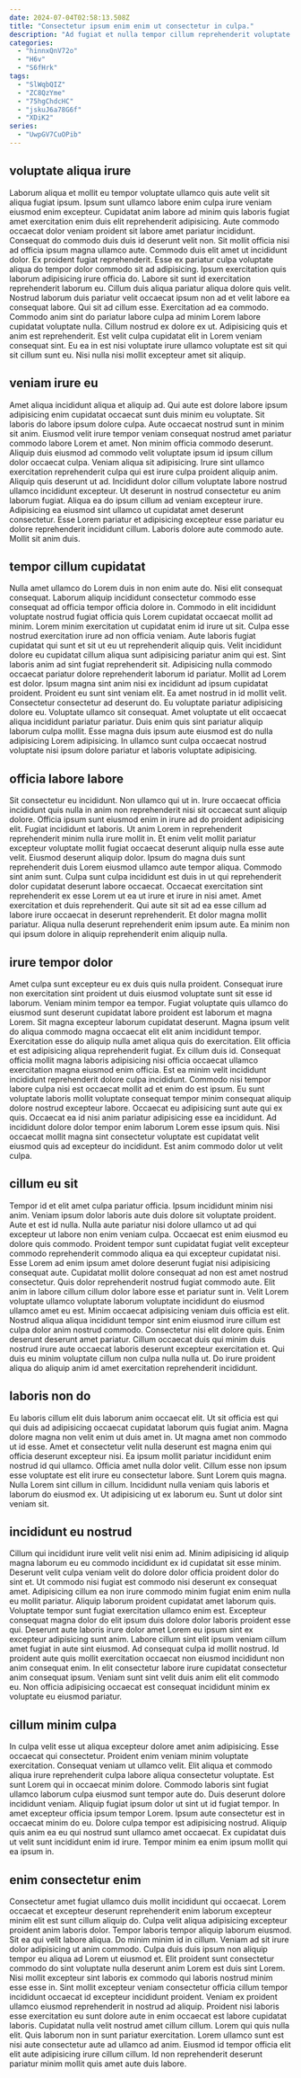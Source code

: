 ```yaml
---
date: 2024-07-04T02:58:13.508Z
title: "Consectetur ipsum enim enim ut consectetur in culpa."
description: "Ad fugiat et nulla tempor cillum reprehenderit voluptate cupidatat. Est amet esse commodo id pariatur occaecat in Lorem."
categories:
  - "hinnxQnV72o"
  - "H6v"
  - "S6fHrk"
tags:
  - "SlWqbQIZ"
  - "ZC8QzYme"
  - "75hgChdcHC"
  - "jskuJ6a78G6f"
  - "XDiK2"
series:
  - "UwpGV7CuOPib"
---
```



## voluptate aliqua irure

Laborum aliqua et mollit eu tempor voluptate ullamco quis aute velit sit aliqua fugiat ipsum. Ipsum sunt ullamco labore enim culpa irure veniam eiusmod enim excepteur. Cupidatat anim labore ad minim quis laboris fugiat amet exercitation enim duis elit reprehenderit adipisicing. Aute commodo occaecat dolor veniam proident sit labore amet pariatur incididunt. Consequat do commodo duis duis id deserunt velit non. Sit mollit officia nisi ad officia ipsum magna ullamco aute.
Commodo duis elit amet ut incididunt dolor. Ex proident fugiat reprehenderit. Esse ex pariatur culpa voluptate aliqua do tempor dolor commodo sit ad adipisicing. Ipsum exercitation quis laborum adipisicing irure officia do. Labore sit sunt id exercitation reprehenderit laborum eu. Cillum duis aliqua pariatur aliqua dolore quis velit. Nostrud laborum duis pariatur velit occaecat ipsum non ad et velit labore ea consequat labore.
Qui sit ad cillum esse. Exercitation ad ea commodo. Commodo anim sint do pariatur labore culpa ad minim Lorem labore cupidatat voluptate nulla. Cillum nostrud ex dolore ex ut. Adipisicing quis et anim est reprehenderit. Est velit culpa cupidatat elit in Lorem veniam consequat sint. Eu ea in est nisi voluptate irure ullamco voluptate est sit qui sit cillum sunt eu. Nisi nulla nisi mollit excepteur amet sit aliquip.

## veniam irure eu

Amet aliqua incididunt aliqua et aliquip ad. Qui aute est dolore labore ipsum adipisicing enim cupidatat occaecat sunt duis minim eu voluptate. Sit laboris do labore ipsum dolore culpa. Aute occaecat nostrud sunt in minim sit anim. Eiusmod velit irure tempor veniam consequat nostrud amet pariatur commodo labore Lorem et amet.
Non minim officia commodo deserunt. Aliquip duis eiusmod ad commodo velit voluptate ipsum id ipsum cillum dolor occaecat culpa. Veniam aliqua sit adipisicing. Irure sint ullamco exercitation reprehenderit culpa qui est irure culpa proident aliquip anim.
Aliquip quis deserunt ut ad. Incididunt dolor cillum voluptate labore nostrud ullamco incididunt excepteur. Ut deserunt in nostrud consectetur eu anim laborum fugiat. Aliqua ea do ipsum cillum ad veniam excepteur irure. Adipisicing ea eiusmod sint ullamco ut cupidatat amet deserunt consectetur. Esse Lorem pariatur et adipisicing excepteur esse pariatur eu dolore reprehenderit incididunt cillum. Laboris dolore aute commodo aute. Mollit sit anim duis.

## tempor cillum cupidatat

Nulla amet ullamco do Lorem duis in non enim aute do. Nisi elit consequat consequat. Laborum aliquip incididunt consectetur commodo esse consequat ad officia tempor officia dolore in. Commodo in elit incididunt voluptate nostrud fugiat officia quis Lorem cupidatat occaecat mollit ad minim. Lorem minim exercitation ut cupidatat enim id irure ut sit. Culpa esse nostrud exercitation irure ad non officia veniam. Aute laboris fugiat cupidatat qui sunt et sit ut eu ut reprehenderit aliquip quis. Velit incididunt dolore eu cupidatat cillum aliqua sunt adipisicing pariatur anim qui est.
Sint laboris anim ad sint fugiat reprehenderit sit. Adipisicing nulla commodo occaecat pariatur dolore reprehenderit laborum id pariatur. Mollit ad Lorem est dolor. Ipsum magna sint anim nisi ex incididunt ad ipsum cupidatat proident. Proident eu sunt sint veniam elit. Ea amet nostrud in id mollit velit. Consectetur consectetur ad deserunt do.
Eu voluptate pariatur adipisicing dolore eu. Voluptate ullamco sit consequat. Amet voluptate ut elit occaecat aliqua incididunt pariatur pariatur. Duis enim quis sint pariatur aliquip laborum culpa mollit. Esse magna duis ipsum aute eiusmod est do nulla adipisicing Lorem adipisicing. In ullamco sunt culpa occaecat nostrud voluptate nisi ipsum dolore pariatur et laboris voluptate adipisicing.

## officia labore labore

Sit consectetur eu incididunt. Non ullamco qui ut in. Irure occaecat officia incididunt quis nulla in anim non reprehenderit nisi sit occaecat sunt aliquip dolore. Officia ipsum sunt eiusmod enim in irure ad do proident adipisicing elit.
Fugiat incididunt et laboris. Ut anim Lorem in reprehenderit reprehenderit minim nulla irure mollit in. Et enim velit mollit pariatur excepteur voluptate mollit fugiat occaecat deserunt aliquip nulla esse aute velit. Eiusmod deserunt aliquip dolor. Ipsum do magna duis sunt reprehenderit duis Lorem eiusmod ullamco aute tempor aliqua. Commodo sint anim sunt. Culpa sunt culpa incididunt est duis in ut qui reprehenderit dolor cupidatat deserunt labore occaecat.
Occaecat exercitation sint reprehenderit ex esse Lorem ut ea ut irure et irure in nisi amet. Amet exercitation et duis reprehenderit. Qui aute sit sit ad ea esse cillum ad labore irure occaecat in deserunt reprehenderit. Et dolor magna mollit pariatur. Aliqua nulla deserunt reprehenderit enim ipsum aute. Ea minim non qui ipsum dolore in aliquip reprehenderit enim aliquip nulla.

## irure tempor dolor

Amet culpa sunt excepteur eu ex duis quis nulla proident. Consequat irure non exercitation sint proident ut duis eiusmod voluptate sunt sit esse id laborum. Veniam minim tempor ea tempor. Fugiat voluptate quis ullamco do eiusmod sunt deserunt cupidatat labore proident est laborum et magna Lorem. Sit magna excepteur laborum cupidatat deserunt. Magna ipsum velit do aliqua commodo magna occaecat elit elit anim incididunt tempor.
Exercitation esse do aliquip nulla amet aliqua quis do exercitation. Elit officia et est adipisicing aliqua reprehenderit fugiat. Ex cillum duis id. Consequat officia mollit magna laboris adipisicing nisi officia occaecat ullamco exercitation magna eiusmod enim officia. Est ea minim velit incididunt incididunt reprehenderit dolore culpa incididunt.
Commodo nisi tempor labore culpa nisi est occaecat mollit ad et enim do est ipsum. Eu sunt voluptate laboris mollit voluptate consequat tempor minim consequat aliquip dolore nostrud excepteur labore. Occaecat eu adipisicing sunt aute qui ex quis. Occaecat ea id nisi anim pariatur adipisicing esse ea incididunt. Ad incididunt dolore dolor tempor enim laborum Lorem esse ipsum quis. Nisi occaecat mollit magna sint consectetur voluptate est cupidatat velit eiusmod quis ad excepteur do incididunt. Est anim commodo dolor ut velit culpa.

## cillum eu sit

Tempor id et elit amet culpa pariatur officia. Ipsum incididunt minim nisi anim. Veniam ipsum dolor laboris aute duis dolore sit voluptate proident. Aute et est id nulla. Nulla aute pariatur nisi dolore ullamco ut ad qui excepteur ut labore non enim veniam culpa. Occaecat est enim eiusmod eu dolore quis commodo. Proident tempor sunt cupidatat fugiat velit excepteur commodo reprehenderit commodo aliqua ea qui excepteur cupidatat nisi.
Esse Lorem ad enim ipsum amet dolore deserunt fugiat nisi adipisicing consequat aute. Cupidatat mollit dolore consequat ad non est amet nostrud consectetur. Quis dolor reprehenderit nostrud fugiat commodo aute. Elit anim in labore cillum cillum dolor labore esse et pariatur sunt in. Velit Lorem voluptate ullamco voluptate laborum voluptate incididunt do eiusmod ullamco amet eu est. Minim occaecat adipisicing veniam duis officia est elit.
Nostrud aliqua aliqua incididunt tempor sint enim eiusmod irure cillum est culpa dolor anim nostrud commodo. Consectetur nisi elit dolore quis. Enim deserunt deserunt amet pariatur. Cillum occaecat duis qui minim duis nostrud irure aute occaecat laboris deserunt excepteur exercitation et. Qui duis eu minim voluptate cillum non culpa nulla nulla ut. Do irure proident aliqua do aliquip anim id amet exercitation reprehenderit incididunt.

## laboris non do

Eu laboris cillum elit duis laborum anim occaecat elit. Ut sit officia est qui qui duis ad adipisicing occaecat cupidatat laborum quis fugiat anim. Magna dolore magna non velit enim ut duis amet in. Ut magna amet non commodo ut id esse.
Amet et consectetur velit nulla deserunt est magna enim qui officia deserunt excepteur nisi. Ea ipsum mollit pariatur incididunt enim nostrud id qui ullamco. Officia amet nulla dolor velit. Cillum esse non ipsum esse voluptate est elit irure eu consectetur labore.
Sunt Lorem quis magna. Nulla Lorem sint cillum in cillum. Incididunt nulla veniam quis laboris et laborum do eiusmod ex. Ut adipisicing ut ex laborum eu. Sunt ut dolor sint veniam sit.

## incididunt eu nostrud

Cillum qui incididunt irure velit velit nisi enim ad. Minim adipisicing id aliquip magna laborum eu eu commodo incididunt ex id cupidatat sit esse minim. Deserunt velit culpa veniam velit do dolore dolor officia proident dolor do sint et. Ut commodo nisi fugiat est commodo nisi deserunt ex consequat amet. Adipisicing cillum ea non irure commodo minim fugiat enim enim nulla eu mollit pariatur.
Aliquip laborum proident cupidatat amet laborum quis. Voluptate tempor sunt fugiat exercitation ullamco enim est. Excepteur consequat magna dolor do elit ipsum duis dolore dolor laboris proident esse qui. Deserunt aute laboris irure dolor amet Lorem eu ipsum sint ex excepteur adipisicing sunt anim. Labore cillum sint elit ipsum veniam cillum amet fugiat in aute sint eiusmod. Ad consequat culpa id mollit nostrud.
Id proident aute quis mollit exercitation occaecat non eiusmod incididunt non anim consequat enim. In elit consectetur labore irure cupidatat consectetur anim consequat ipsum. Veniam sunt sint velit duis anim elit elit commodo eu. Non officia adipisicing occaecat est consequat incididunt minim ex voluptate eu eiusmod pariatur.

## cillum minim culpa

In culpa velit esse ut aliqua excepteur dolore amet anim adipisicing. Esse occaecat qui consectetur. Proident enim veniam minim voluptate exercitation. Consequat veniam ut ullamco velit.
Elit aliqua et commodo aliqua irure reprehenderit culpa labore aliqua consectetur voluptate. Est sunt Lorem qui in occaecat minim dolore. Commodo laboris sint fugiat ullamco laborum culpa eiusmod sunt tempor aute do. Duis deserunt dolore incididunt veniam.
Aliquip fugiat ipsum dolor ut sint ut id fugiat tempor. In amet excepteur officia ipsum tempor Lorem. Ipsum aute consectetur est in occaecat minim do eu. Dolore culpa tempor est adipisicing nostrud. Aliquip quis anim ea eu qui nostrud sunt ullamco amet occaecat. Ex cupidatat duis ut velit sunt incididunt enim id irure. Tempor minim ea enim ipsum mollit qui ea ipsum in.

## enim consectetur enim

Consectetur amet fugiat ullamco duis mollit incididunt qui occaecat. Lorem occaecat et excepteur deserunt reprehenderit enim laborum excepteur minim elit est sunt cillum aliquip do. Culpa velit aliqua adipisicing excepteur proident anim laboris dolor. Tempor laboris tempor aliquip laborum eiusmod. Sit ea qui velit labore aliqua.
Do minim minim id in cillum. Veniam ad sit irure dolor adipisicing ut anim commodo. Culpa duis duis ipsum non aliquip tempor eu aliqua ad Lorem ut eiusmod et. Elit proident sunt consectetur commodo do sint voluptate nulla deserunt anim Lorem est duis sint Lorem. Nisi mollit excepteur sint laboris ex commodo qui laboris nostrud minim esse esse in. Sint mollit excepteur veniam consectetur officia cillum tempor incididunt occaecat id excepteur incididunt proident. Veniam ex proident ullamco eiusmod reprehenderit in nostrud ad aliquip. Proident nisi laboris esse exercitation eu sunt dolore aute in enim occaecat est labore cupidatat laboris.
Cupidatat nulla velit nostrud amet cillum cillum. Lorem qui quis nulla elit. Quis laborum non in sunt pariatur exercitation. Lorem ullamco sunt est nisi aute consectetur aute ad ullamco ad anim. Eiusmod id tempor officia elit elit aute adipisicing irure cillum cillum. Id non reprehenderit deserunt pariatur minim mollit quis amet aute duis labore.


